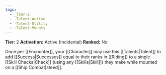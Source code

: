 ```yaml
---
tags:
  - _Tier-2
  - -Talent-Active
  - -Talent-Utility
  - -Talent-Mounts
---
```

**Tier:** 2
**Activation:** Active (Incidental)
**Ranked:** No

Once per [[Encounter]], your [[Character]] may use this [[Talents|Talent]] to add [[Success|Successes]] equal to their ranks in [[Riding]] to a single [[Skill Checks|Check]] (using any [[Skills|Skill]]) they make while mounted on a [[Ship Combat|steed]]. 